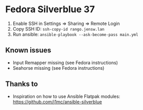 # Fedora Silverblue 37

1. Enable SSH in Settings => Sharing => Remote Login
2. Copy SSH ID: `ssh-copy-id rango.jensw.lan`
3. Run ansible: `ansible-playbook --ask-become-pass main.yml`

## Known issues

- Input Remapper missing (see Fedora instructions)
- Seahorse missing (see Fedora instructions)

## Thanks to

- Inspiration on how to use Ansible Flatpak modules: https://github.com/j1mc/ansible-silverblue
